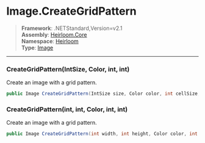 # Image.CreateGridPattern

> **Framework**: .NETStandard,Version=v2.1  
> **Assembly**: [Heirloom.Core][0]  
> **Namespace**: [Heirloom][0]  
> **Type**: [Image][1]  

--------------------------------------------------------------------------------

### CreateGridPattern(IntSize, Color, int, int)

Create an image with a grid pattern.

```cs
public Image CreateGridPattern(IntSize size, Color color, int cellSize, int borderWidth = 1)
```

### CreateGridPattern(int, int, Color, int, int)

Create an image with a grid pattern.

```cs
public Image CreateGridPattern(int width, int height, Color color, int cellSize, int borderWidth = 1)
```

[0]: ../Heirloom.Core.md
[1]: Heirloom.Image.md
